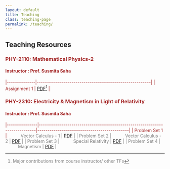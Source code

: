 ```yaml
---
layout: default
title: Teaching
class: teaching-page
permalink: /teaching/
---
```


## Teaching Resources 

### <font color='brown'> PHY-2110: Mathematical Physics-2
#### Instructor : Prof. Susmita Saha

|--------------|--------------------------------------------------------|
| Assignment 1 |  [PDF](teaching/phy2110/assignment-1(full-set).pdf)[^1]    |

### <font color='brown'> PHY-2310: Electricity & Magnetism in Light of Relativity
#### Instructor : Prof. Susmita Saha

|---------------|----------------------------------------------------------------------------|---------------------------------------------|
| Problem Set 1 | <font color='grey'> <span style="padding: 0 40px;"> Vector Calculus - 1  | [PDF](teaching/phy2310/ProbSet-1.pdf)      |
| Problem Set 2 | <font color='grey'> <span style="padding: 0 40px;"> Vector Calculus - 2  | [PDF](teaching/phy2310/ProbSet-2.pdf)      |
| Problem Set 3 | <font color='grey'> <span style="padding: 0 40px;"> Special Relativity   | [PDF](teaching/phy2310/ProbSet-3.pdf)      |
| Problem Set 4 | <font color='grey'> <span style="padding: 0 40px;"> Magnetism            | [PDF](teaching/phy2310/ProbSet-4.pdf)      |

[^1]: Major contributions from course instructor/ other TFs
